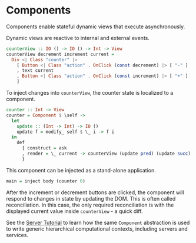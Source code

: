 # Components

Components enable stateful dynamic views that execute asynchronously.

Dynamic views are reactive to internal and external events.

```haskell
counterView :: IO () -> IO () -> Int -> View
counterView decrement increment current =
  Div <| Class "counter" |>
    [ Button <| Class "action" . OnClick (const decrement) |> [ "-" ]
    , text current
    , Button <| Class "action" . OnClick (const increment) |> [ "+" ]
    ]
```

To inject changes into `counterView`, the counter state is localized to a component.

```haskell
counter :: Int -> View
counter = Component $ \self ->
  let
    update :: (Int -> Int) -> IO ()
    update f = modify_ self $ \_ i -> f i
  in
    def
      { construct = ask
      , render = \_ current -> counterView (update pred) (update succ) current
      }
```

This component can be injected as a stand-alone application.

```haskell
main = inject body (counter 0)
```

After the increment or decrement buttons are clicked, the component will respond to changes in state by updating the DOM. This is often called reconciliation. In this case, the only required reconciliation is with the displayed current value inside `counterView` - a quick diff.

See the [Server Tutorial](/tut/servers) to learn how the same `Component` abstraction is used to write generic hierarchical computational contexts, including servers and services.